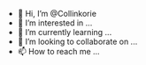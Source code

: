 - 👋 Hi, I’m @Collinkorie
- 👀 I’m interested in ...
- 🌱 I’m currently learning ...
- 💞️ I’m looking to collaborate on ...
- 📫 How to reach me ...

<!---
Collinkorie/Collinkorie is a ✨ special ✨ repository because its `README.md` (this file) appears on your GitHub profile.
You can click the Preview link to take a look at your changes.
--->
